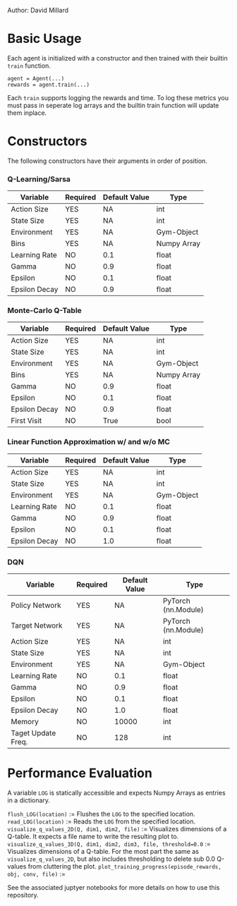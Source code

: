 Author: David Millard 

# Basic Usage
Each agent is initialized with a constructor and then trained with their builtin `train` function.

    agent = Agent(...)
    rewards = agent.train(...)

Each `train` supports logging the rewards and time. To log these metrics you must pass in seperate log arrays and the builtin train function will update them inplace. 

# Constructors
The following constructors have their arguments in order of position. 

### Q-Learning/Sarsa
| Variable | Required | Default Value | Type |
|----------|----------|----------|----------|
| Action Size | YES | NA | int |
| State Size | YES | NA | int |
| Environment | YES | NA | Gym-Object |
| Bins | YES | NA | Numpy Array |
| Learning Rate | NO | 0.1 | float |
| Gamma | NO | 0.9 | float | float |
| Epsilon | NO | 0.1 | float |
| Epsilon Decay | NO | 0.9 | float | 

### Monte-Carlo Q-Table
| Variable | Required | Default Value | Type |
|----------|----------|----------|----------|
| Action Size | YES | NA | int |
| State Size | YES | NA | int |
| Environment | YES | NA | Gym-Object |
| Bins | YES | NA | Numpy Array |
| Gamma | NO | 0.9 | float | float |
| Epsilon | NO | 0.1 | float |
| Epsilon Decay | NO | 0.9 | float | 
| First Visit | NO | True | bool | 

### Linear Function Approximation w/ and w/o MC
| Variable | Required | Default Value | Type |
|----------|----------|----------|----------|
| Action Size | YES | NA | int |
| State Size | YES | NA | int |
| Environment | YES | NA | Gym-Object |
| Learning Rate | NO | 0.1 | float |
| Gamma | NO | 0.9 | float | float |
| Epsilon | NO | 0.1 | float |
| Epsilon Decay | NO | 1.0 | float | 

### DQN
| Variable | Required | Default Value | Type |
|----------|----------|----------|----------|
| Policy Network | YES | NA | PyTorch (nn.Module) |
| Target Network | YES | NA | PyTorch (nn.Module) |
| Action Size | YES | NA | int |
| State Size | YES | NA | int |
| Environment | YES | NA | Gym-Object |
| Learning Rate | NO | 0.1 | float |
| Gamma | NO | 0.9 | float | float |
| Epsilon | NO | 0.1 | float |
| Epsilon Decay | NO | 1.0 | float | 
| Memory | NO | 10000 | int | 
| Taget Update Freq. | NO | 128 | int | 

# Performance Evaluation
A variable `LOG` is statically accessible and expects Numpy Arrays as entries in a dictionary.

`flush_LOG(location)` := Flushes the `LOG` to the specified location.
`read_LOG(location)` := Reads the `LOG` from the specified location.
`visualize_q_values_2D(Q, dim1, dim2, file)` := Visualizes dimensions of a Q-table. It expects a file name to write the resulting plot to.
`visualize_q_values_3D(Q, dim1, dim2, dim3, file, threshold=0.0` := Visualizes dimensions of a Q-table. For the most part the same as `visualize_q_values_2D`, but also includes thresholding to delete sub 0.0 Q-values from cluttering the plot.
`plot_training_progress(episode_rewards, obj, conv, file)` :=

See the associated juptyer notebooks for more details on how to use this repository.
